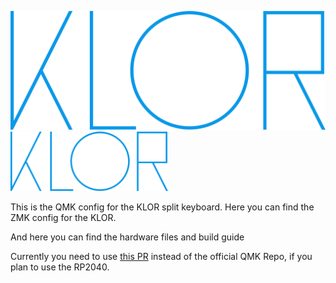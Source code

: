 ![KLOR logo](/docs/images/klorfontlogo.svg)
<img src="/docs/images/klorfontlogo.svg" alt="KLOR logo" width="50%">


This is the QMK config for the KLOR split keyboard.
Here you can find the ZMK config for the KLOR.

And here you can find the hardware files and build guide




Currently you need to use [this PR](https://github.com/KarlK90/qmk_firmware/tree/feature/raspberry-pi-rp2040-support) instead of the official QMK Repo, if you plan to use the RP2040. 


